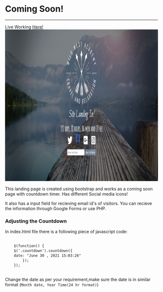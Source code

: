 <!DOCTYPE html>
<html>
    <body>
        <h1>Coming Soon!</h1>
        <hr>
        Live Working <a href="https://bstraplandingpage.firebaseapp.com/">Here!</a>
        <img src="images/main.png" width="100%" height="500px">
        <p>This landing page is created using bootstrap and works as a coming soon page with countdown timer. Has different Social media icons!</p> 
        <p>It also has a input field for recieving email id's of visitors. You can recieve the information through Google Forms or use
            PHP.
        </p>
        <h3>Adjusting the Countdown</h3>
        <p>In index.html file there is a following piece of javascript code: <br>
<pre><code>
    $(function() {
    $('.countdown').countdown({
    date: "June 30 , 2021 15:03:26"
        });
    });
</code></pre><br>
            Change the date as per your requirement,make sure the date is in similar format (<code>Month date, Year Time(24 hr format)</code>)
        </p>
    </body>
</html>

